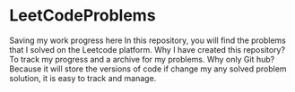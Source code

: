 # LeetCodeProblems
Saving my work progress here
In this repository, you will find the problems that I solved on the Leetcode platform.
Why I have created this repository? 
To track my progress and a archive for my problems.
Why only Git hub? 
Because it will store the versions of code if change my any solved problem solution, it is easy to track and manage.
